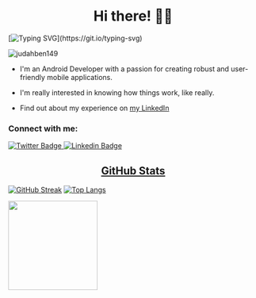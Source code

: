 <h1 align="center">Hi there! 👋🏾</h1>

[![Typing SVG](https://readme-typing-svg.herokuapp.com?size=22&color=31d47d&lines=I'm+an+Android+Developer!)](https://git.io/typing-svg)
<p align="left"> <img src="https://komarev.com/ghpvc/?username=judahben149&label=Profile%20views&color=31d47d&style=flat" alt="judahben149" /> </p>

- I'm an Android Developer with a passion for creating robust and user-friendly mobile applications.

- I'm really interested in knowing how things work, like really.

- Find out about my experience on [my LinkedIn](https://www.linkedin.com/in/judahben149)

<h3 align="left">Connect with me:</h3>

<div id="badges" align="left">
   <a href= "https://twitter.com/judahben149">
 <img src= "https://img.shields.io/badge/Twitter-a826e4?logo=twitter&logoColor=white" alt= "Twitter Badge">
  </a>
  <a href="https://linkedin.com/in/judahben149">
 <img src= "https://img.shields.io/badge/Linkedin-a826e4?logo=linkedin&logoColor=white" alt= "Linkedin Badge">
</div>

   
<h2 align= "center"> GitHub Stats </h2>
  
  [![GitHub Streak](https://github-readme-streak-stats.herokuapp.com?user=judahben149&theme=green_nur&date_format=M%20j%5B%2C%20Y%5D&border=31D47D)](https://git.io/streak-stats)
  [![Top Langs](https://github-readme-stats.vercel.app/api/top-langs/?username=judahben149&theme=dark)](https://github.com/anuraghazra/github-readme-stats)
  
<img height="180em" src="https://github-readme-stats.vercel.app/api?username=judahben149&show_icons=true&hide_border=true&&count_private=true&include_all_commits=true&show_icons=true&theme=dark" />
<!-- <p align="left">
<a href="https://twitter.com/judahben149" target="blank"><img align="center" src="https://raw.githubusercontent.com/rahuldkjain/github-profile-readme-generator/master/src/images/icons/Social/twitter.svg" alt="judahben149" height="30" width="40" /></a>
<a href="https://linkedin.com/in/judahben149" target="blank"><img align="center" src="https://raw.githubusercontent.com/rahuldkjain/github-profile-readme-generator/master/src/images/icons/Social/linked-in-alt.svg" alt="judahben149" height="30" width="40" /></a>
</p> -->



<!-- <h3 align="left">Languages and Tools:</h3>
<p align="left"> <a href="https://developer.android.com" target="_blank" rel="noreferrer"> <img src="https://raw.githubusercontent.com/devicons/devicon/master/icons/android/android-original-wordmark.svg" alt="android" width="40" height="40"/> </a> <a href="https://www.arduino.cc/" target="_blank" rel="noreferrer"> <img src="https://cdn.worldvectorlogo.com/logos/arduino-1.svg" alt="arduino" width="40" height="40"/> </a> <a href="https://www.w3schools.com/css/" target="_blank" rel="noreferrer"> <img src="https://raw.githubusercontent.com/devicons/devicon/master/icons/css3/css3-original-wordmark.svg" alt="css3" width="40" height="40"/> </a> <a href="https://www.w3.org/html/" target="_blank" rel="noreferrer"> <img src="https://raw.githubusercontent.com/devicons/devicon/master/icons/html5/html5-original-wordmark.svg" alt="html5" width="40" height="40"/> </a> <a href="https://kotlinlang.org" target="_blank" rel="noreferrer"> <img src="https://www.vectorlogo.zone/logos/kotlinlang/kotlinlang-icon.svg" alt="kotlin" width="40" height="40"/> </a> </p>


<p>&nbsp;<img align="center" src="https://github-readme-stats.vercel.app/api?username=judahben149&show_icons=true&locale=en" alt="judahben149" /></p>



<p><img align="left" src="https://github-readme-stats.vercel.app/api/top-langs?username=judahben149&show_icons=true&locale=en&layout=compact" alt="judahben149" /></p> -->
